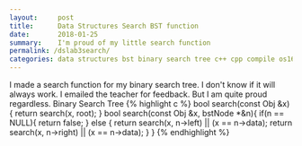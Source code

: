 ```yaml
---
layout:     post
title:      Data Structures Search BST function
date:       2018-01-25
summary:    I'm proud of my little search function
permalink: /dslab3search/
categories: data structures bst binary search tree c++ cpp compile os161 c sys161 cscope operating system programming programmer female computer science ghci haskell
---
```


I made a search function for my binary search tree. I don't know if it will always work. I emailed the teacher for feedback. But I am quite proud regardless.
Binary Search Tree
{% highlight c %}
bool search(const Obj &x){
            return search(x, root);
        }
        bool search(const Obj &x, bstNode *&n){
            if(n == NULL){
                return false;
            } else {
                return search(x, n->left) || (x == n->data);
                return search(x, n->right) || (x == n->data);
            }
        }
{% endhighlight %} 

